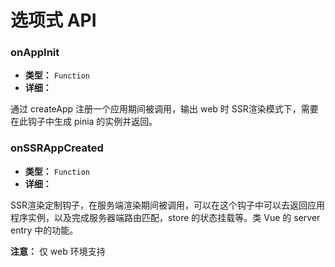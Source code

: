 # 选项式 API

### onAppInit
- **类型：** `Function`
- **详细：**

通过 createApp 注册一个应用期间被调用，输出 web 时 SSR渲染模式下，需要在此钩子中生成 pinia 的实例并返回。


### onSSRAppCreated
- **类型：** `Function`
- **详细：**

SSR渲染定制钩子，在服务端渲染期间被调用，可以在这个钩子中可以去返回应用程序实例，以及完成服务器端路由匹配，store 的状态挂载等。类 Vue 的 server entry 中的功能。

**注意：** 仅 web 环境支持
